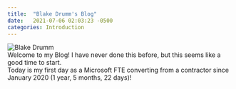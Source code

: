```yaml
---
title:  "Blake Drumm's Blog"
date:   2021-07-06 02:03:23 -0500
categories: Introduction
---
```

![Blake Drumm](https://avatars.githubusercontent.com/u/63755224?v=4) \
Welcome to my Blog! I have never done this before, but this seems like a good time to start. \
Today is my first day as a Microsoft FTE converting from a contractor since January 2020 (1 year, 5 months, 22 days)!
